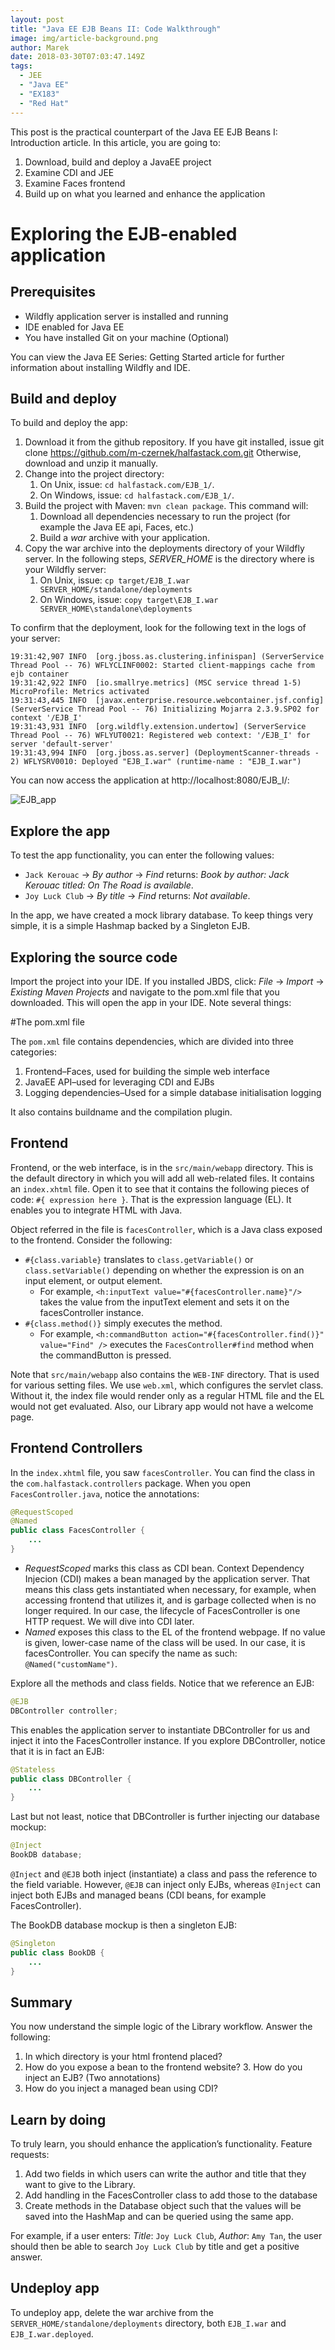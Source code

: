 ```yaml
---
layout: post
title: "Java EE EJB Beans II: Code Walkthrough"
image: img/article-background.png
author: Marek
date: 2018-03-30T07:03:47.149Z
tags: 
  - JEE
  - "Java EE"
  - "EX183"
  - "Red Hat"
---
```


This post is the practical counterpart of the Java EE EJB Beans I: Introduction article. In this
article, you are going to:

1. Download, build and deploy a JavaEE project
2. Examine CDI and JEE
3. Examine Faces frontend
4. Build up on what you learned and enhance the application

# Exploring the EJB-enabled application 

## Prerequisites

* Wildfly application server is installed and running 
* IDE enabled for Java EE
* You have installed Git on your machine (Optional)

You can view the Java EE Series: Getting Started article for further information about installing Wildfly and IDE.

## Build and deploy

To build and deploy the app:

1. Download it from the github repository. If you have git installed, issue git clone https://github.com/m-czernek/halfastack.com.git Otherwise, download and unzip it manually.
2. Change into the project directory:
    1. On Unix, issue: `cd halfastack.com/EJB_1/`.
    2. On Windows, issue: `cd halfastack.com/EJB_1/`.
3. Build the project with Maven: `mvn clean package`. This command will:
    1. Download all dependencies necessary to run the project (for example the Java EE api, Faces, etc.)
    2. Build a *war* archive with your application.
4. Copy the war archive into the deployments directory of your Wildfly server. In the following steps, _SERVER_HOME_ is the directory where is your Wildfly server:
    1. On Unix, issue: `cp target/EJB_I.war SERVER_HOME/standalone/deployments`
    2. On Windows, issue: `copy target\EJB_I.war SERVER_HOME\standalone\deployments`

To confirm that the deployment, look for the following text in the logs of your server:

```
19:31:42,907 INFO  [org.jboss.as.clustering.infinispan] (ServerService Thread Pool -- 76) WFLYCLINF0002: Started client-mappings cache from ejb container
19:31:42,922 INFO  [io.smallrye.metrics] (MSC service thread 1-5) MicroProfile: Metrics activated
19:31:43,445 INFO  [javax.enterprise.resource.webcontainer.jsf.config] (ServerService Thread Pool -- 76) Initializing Mojarra 2.3.9.SP02 for context '/EJB_I'
19:31:43,931 INFO  [org.wildfly.extension.undertow] (ServerService Thread Pool -- 76) WFLYUT0021: Registered web context: '/EJB_I' for server 'default-server'
19:31:43,994 INFO  [org.jboss.as.server] (DeploymentScanner-threads - 2) WFLYSRV0010: Deployed "EJB_I.war" (runtime-name : "EJB_I.war")
```

You can now access the application at http://localhost:8080/EJB_I/:

![EJB_app](https://raw.githubusercontent.com/m-czernek/halfastack.com/master/EJB_1/imgs/libraryI.png)

## Explore the app
To test the app functionality, you can enter the following values:

* `Jack Kerouac` -> *By author* -> *Find* returns: *Book by author: Jack Kerouac titled: On The Road is available*.
* `Joy Luck Club` -> *By title* -> *Find* returns: *Not available*.

In the app, we have created a mock library database. To keep things very simple, it is a simple Hashmap backed by a Singleton EJB.

## Exploring the source code

Import the project into your IDE. If you installed JBDS, click: *File* -> *Import* -> *Existing Maven Projects* and navigate to the pom.xml file that you downloaded. This will open the app in your IDE. Note several things:

#The pom.xml file

The `pom.xml` file contains dependencies, which are divided into three categories:

1. Frontend–Faces, used for building the simple web interface 
2. JavaEE API–used for leveraging CDI and EJBs
3. Logging dependencies–Used for a simple database initialisation logging

It also contains buildname and the compilation plugin.

## Frontend

Frontend, or the web interface, is in the `src/main/webapp` directory. This is the default directory in which you will add all web-related files. It contains an `index.xhtml` file. Open it to see that it contains the following pieces of code: `#{ expression here }`. That is the expression language (EL). It enables you to integrate HTML with Java.

Object referred in the file is `facesController`, which is a Java class exposed to the frontend. Consider the following:

* `#{class.variable}` translates to `class.getVariable()` or `class.setVariable()` depending on whether the expression is on an input element, or output element.
    * For example, `<h:inputText value="#{facesController.name}"/>` takes the value from the inputText element and sets it on the facesController instance. 
* `#{class.method()}` simply executes the method.
    * For example, `<h:commandButton action="#{facesController.find()}" value="Find" />` executes the `FacesController#find` method when the commandButton is pressed.

Note that `src/main/webapp` also contains the `WEB-INF` directory. That is used for various setting files. We use `web.xml`, which configures the servlet class. Without it, the index file would render only as a regular HTML file and the EL would not get evaluated. Also, our Library app would not have a welcome page.

## Frontend Controllers
In the `index.xhtml` file, you saw `facesController`. You can find the class in
the `com.halfastack.controllers` package. When you open `FacesController.java`, notice the annotations:

```java
@RequestScoped
@Named
public class FacesController { 
    ...
}
```

* *RequestScoped* marks this class as CDI bean. Context Dependency Injecion (CDI) makes a bean managed by the application server. That means this class gets instantiated when necessary, for example, when accessing frontend that utilizes it, and is garbage collected when is no longer required. In our case, the lifecycle of FacesController is one HTTP request. We will dive into CDI later.
* *Named* exposes this class to the EL of the frontend webpage. If no value is given, lower-case name of the class will be used. In our case, it is facesController. You can specify the name as such: `@Named("customName")`.

Explore all the methods and class fields. Notice that we reference an EJB:

```java
@EJB
DBController controller;
```

This enables the application server to instantiate DBController for us and inject it into the FacesController instance. If you explore DBController, notice that it is in fact an EJB:

```java
@Stateless
public class DBController { 
    ...
}
```

Last but not least, notice that DBController is further injecting our database mockup:

```java
@Inject
BookDB database;
```

`@Inject` and `@EJB` both inject (instantiate) a class and pass the reference to the field variable. However, `@EJB` can inject only EJBs, whereas `@Inject` can inject both EJBs and managed beans (CDI beans, for example FacesController).

The BookDB database mockup is then a singleton EJB:

```java
@Singleton
public class BookDB { 
    ...
}
```

## Summary
You now understand the simple logic of the Library workflow. Answer the following:
1. In which directory is your html frontend placed?
2. How do you expose a bean to the frontend website? 3. How do you inject an EJB? (Two annotations)
4. How do you inject a managed bean using CDI?

## Learn by doing
To truly learn, you should enhance the application’s functionality. Feature requests:
1. Add two fields in which users can write the author and title that they want to give to the Library.
2. Add handling in the FacesController class to add those to the database
3. Create methods in the Database object such that the values will be saved into the HashMap and can be queried using the same app.

For example, if a user enters: *Title*: `Joy Luck Club`, *Author*: `Amy Tan`, the user should then be able to search `Joy Luck Club` by title and get a positive answer.

## Undeploy app
To undeploy app, delete the war archive from the `SERVER_HOME/standalone/deployments` directory, both `EJB_I.war` and `EJB_I.war.deployed`.
